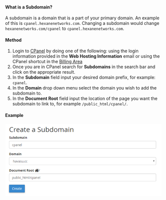 #### What is a Subdomain?
A subdomain is a domain that is a part of your primary domain. An example of this is ``cpanel.hexanenetworks.com``.
Changing a subdomain would change ``hexanenetworks.com/cpanel`` to ``cpanel.hexanenetworks.com``.

#### Method
1. Login to [CPanel](https://cpanel.hexanenetworks.com) by doing one of the following: using the login information provided in the **Web Hosting Information** email or using the CPanel shortcut in the [Billing Area](https://billing.hexanenetworks.com/)
2. Once you are in CPanel search for **Subdomains** in the search bar and click on the appropriate result.
3. In the **Subdomain** field input your desired domain prefix, for example: ``cpanel``.
4. In the **Domain** drop down menu select the domain you wish to add the subdomain to.
5. In the **Document Root** field input the location of the page you want the subdomain to link to, for example ``/public_html/cpanel/``.

#### Example
![Example Subdomain Creation](https://raw.githubusercontent.com/HexaneNetworks/help-assets/master/assets/creating-a-subdomain.png)